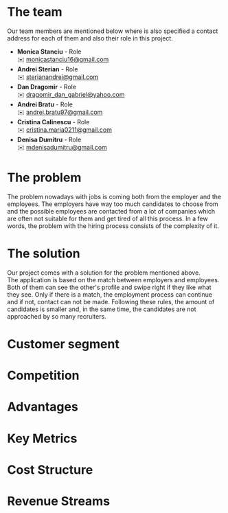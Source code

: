 # The team 

Our team members are mentioned below where is also specified a contact address for each of them and also their role in this project. 
* **Monica Stanciu** - Role  
:envelope: monicastanciu16@gmail.com
* **Andrei Sterian** - Role  
:envelope: sterianandrei@gmail.com
* **Dan Dragomir** - Role  
:envelope: dragomir_dan_gabriel@yahoo.com
* **Andrei Bratu** - Role  
:envelope: andrei.bratu97@gmail.com
* **Cristina Calinescu** - Role  
:envelope: cristina.maria0211@gmail.com
* **Denisa Dumitru** - Role  
:envelope: mdenisadumitru@gmail.com

# The problem

The problem nowadays with jobs is coming both from the employer and the employees. The employers have way too much candidates to choose from and the possible employees are contacted from a lot of companies which are often not suitable for them and get tired of all this process. In a few words, the problem with the hiring process consists of the complexity of it.

# The solution

Our project comes with a solution for the problem mentioned above.  
The application is based on the match between employers and employees. Both of them can see the other's profile and swipe right if they like what they see. Only if there is a match, the employment process can continue and if not, contact can not be made. Following these rules, the amount of candidates is smaller and, in the same time, the candidates are not approached by so many recruiters.

# Customer segment

# Competition

# Advantages

# Key Metrics

# Cost Structure

# Revenue Streams
